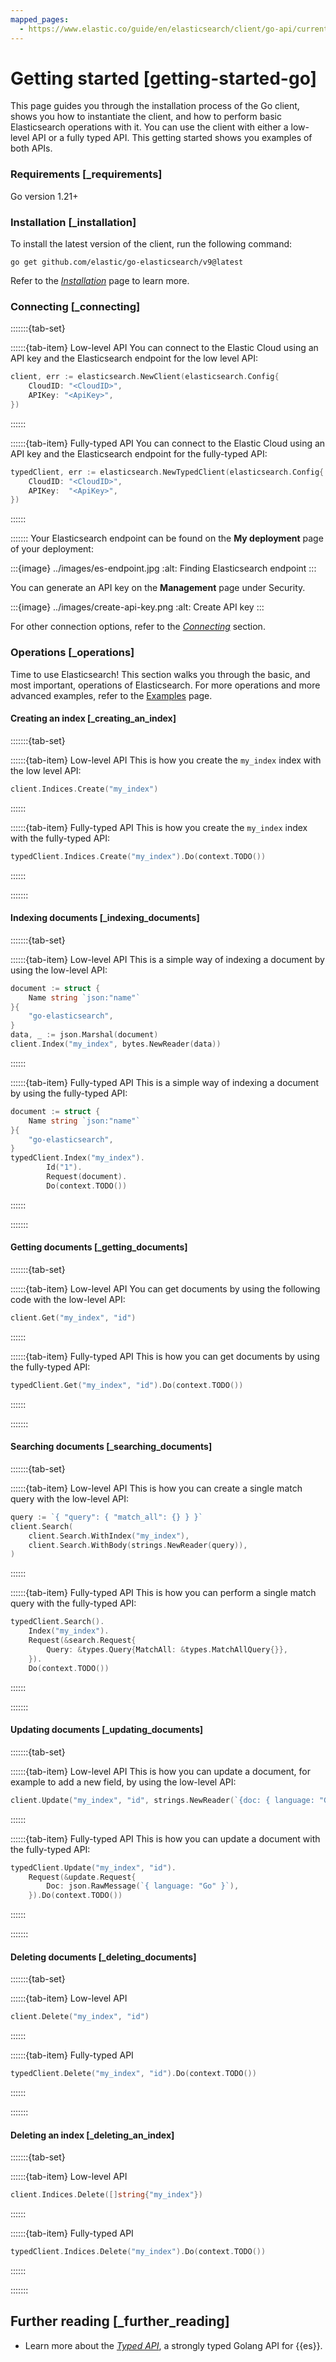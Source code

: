 ```yaml
---
mapped_pages:
  - https://www.elastic.co/guide/en/elasticsearch/client/go-api/current/getting-started-go.html
---
```


# Getting started [getting-started-go]

This page guides you through the installation process of the Go client, shows you how to instantiate the client, and how to perform basic Elasticsearch operations with it. You can use the client with either a low-level API or a fully typed API. This getting started shows you examples of both APIs.


### Requirements [_requirements]

Go version 1.21+


### Installation [_installation]

To install the latest version of the client, run the following command:

```shell
go get github.com/elastic/go-elasticsearch/v9@latest
```

Refer to the [*Installation*](/reference/installation.md) page to learn more.


### Connecting [_connecting]

:::::::{tab-set}

::::::{tab-item} Low-level API
You can connect to the Elastic Cloud using an API key and the Elasticsearch endpoint for the low level API:

```go
client, err := elasticsearch.NewClient(elasticsearch.Config{
    CloudID: "<CloudID>",
    APIKey: "<ApiKey>",
})
```
::::::

::::::{tab-item} Fully-typed API
You can connect to the Elastic Cloud using an API key and the Elasticsearch endpoint for the fully-typed API:

```go
typedClient, err := elasticsearch.NewTypedClient(elasticsearch.Config{
    CloudID: "<CloudID>",
    APIKey:  "<ApiKey>",
})
```
::::::

:::::::
Your Elasticsearch endpoint can be found on the **My deployment** page of your deployment:

:::{image} ../images/es-endpoint.jpg
:alt: Finding Elasticsearch endpoint
:::

You can generate an API key on the **Management** page under Security.

:::{image} ../images/create-api-key.png
:alt: Create API key
:::

For other connection options, refer to the [*Connecting*](/reference/connecting.md) section.


### Operations [_operations]

Time to use Elasticsearch! This section walks you through the basic, and most important, operations of Elasticsearch. For more operations and more advanced examples, refer to the [Examples](/reference/examples.md) page.


#### Creating an index [_creating_an_index]

:::::::{tab-set}

::::::{tab-item} Low-level API
This is how you create the `my_index` index with the low level API:

```go
client.Indices.Create("my_index")
```
::::::

::::::{tab-item} Fully-typed API
This is how you create the `my_index` index with the fully-typed API:

```go
typedClient.Indices.Create("my_index").Do(context.TODO())
```
::::::

:::::::

#### Indexing documents [_indexing_documents]

:::::::{tab-set}

::::::{tab-item} Low-level API
This is a simple way of indexing a document by using the low-level API:

```go
document := struct {
    Name string `json:"name"`
}{
    "go-elasticsearch",
}
data, _ := json.Marshal(document)
client.Index("my_index", bytes.NewReader(data))
```
::::::

::::::{tab-item} Fully-typed API
This is a simple way of indexing a document by using the fully-typed API:

```go
document := struct {
    Name string `json:"name"`
}{
    "go-elasticsearch",
}
typedClient.Index("my_index").
		Id("1").
		Request(document).
		Do(context.TODO())
```
::::::

:::::::

#### Getting documents [_getting_documents]

:::::::{tab-set}

::::::{tab-item} Low-level API
You can get documents by using the following code with the low-level API:

```go
client.Get("my_index", "id")
```
::::::

::::::{tab-item} Fully-typed API
This is how you can get documents by using the fully-typed API:

```go
typedClient.Get("my_index", "id").Do(context.TODO())
```
::::::

:::::::

#### Searching documents [_searching_documents]

:::::::{tab-set}

::::::{tab-item} Low-level API
This is how you can create a single match query with the low-level API:

```go
query := `{ "query": { "match_all": {} } }`
client.Search(
    client.Search.WithIndex("my_index"),
    client.Search.WithBody(strings.NewReader(query)),
)
```
::::::

::::::{tab-item} Fully-typed API
This is how you can perform a single match query with the fully-typed API:

```go
typedClient.Search().
    Index("my_index").
    Request(&search.Request{
        Query: &types.Query{MatchAll: &types.MatchAllQuery{}},
    }).
    Do(context.TODO())
```
::::::

:::::::

#### Updating documents [_updating_documents]

:::::::{tab-set}

::::::{tab-item} Low-level API
This is how you can update a document, for example to add a new field, by using the low-level API:

```go
client.Update("my_index", "id", strings.NewReader(`{doc: { language: "Go" }}`))
```
::::::

::::::{tab-item} Fully-typed API
This is how you can update a document with the fully-typed API:

```go
typedClient.Update("my_index", "id").
	Request(&update.Request{
        Doc: json.RawMessage(`{ language: "Go" }`),
    }).Do(context.TODO())
```
::::::

:::::::

#### Deleting documents [_deleting_documents]

:::::::{tab-set}

::::::{tab-item} Low-level API
```go
client.Delete("my_index", "id")
```
::::::

::::::{tab-item} Fully-typed API
```go
typedClient.Delete("my_index", "id").Do(context.TODO())
```
::::::

:::::::

#### Deleting an index [_deleting_an_index]

:::::::{tab-set}

::::::{tab-item} Low-level API
```go
client.Indices.Delete([]string{"my_index"})
```
::::::

::::::{tab-item} Fully-typed API
```go
typedClient.Indices.Delete("my_index").Do(context.TODO())
```
::::::

:::::::

## Further reading [_further_reading]

* Learn more about the [*Typed API*](/reference/typed-api.md), a strongly typed Golang API for {{es}}.
